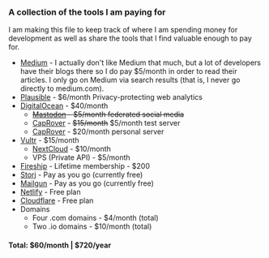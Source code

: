 ### A collection of the tools I am paying for

I am making this file to keep track of where I am spending money for development as well as share the tools that I find valuable enough to pay for.

 - [Medium](https://medium.com/) - I actually don't like Medium that much, but a lot of developers have their blogs there so I do pay $5/month in order to read their articles. I only go on Medium via search results (that is, I never go directly to medium.com).
 - [Plausible](https://plausible.io/) - $6/month Privacy-protecting web analytics
 - [DigitalOcean](https://digitalocean.com/) - $40/month
    - ~~[Mastodon](https://marketplace.digitalocean.com/apps/mastodon) - $5/month federated social media~~
    - [CapRover](https://marketplace.digitalocean.com/apps/caprover) - ~~$15/month~~ $5/month test server
    - [CapRover](https://marketplace.digitalocean.com/apps/caprover) - $20/month personal server
 - [Vultr](https://vultr.com/) - $15/month
    - [NextCloud](https://nextcloud.com/) - $10/month
    - VPS (Private API) - $5/month
 - [Fireship](https://fireship.io/) - Lifetime membership - $200
 - [Storj](https://www.storj.io/) - Pay as you go (currently free)
 - [Mailgun](https://mailgun.com/) - Pay as you go (currently free)
 - [Netlify](https://netlify.com/) - Free plan
 - [Cloudflare](https://cloudflare.com/) - Free plan
 - Domains
    - Four .com domains - $4/month (total)
    - Two .io domains - $10/month (total)

#### Total: $60/month | $720/year
